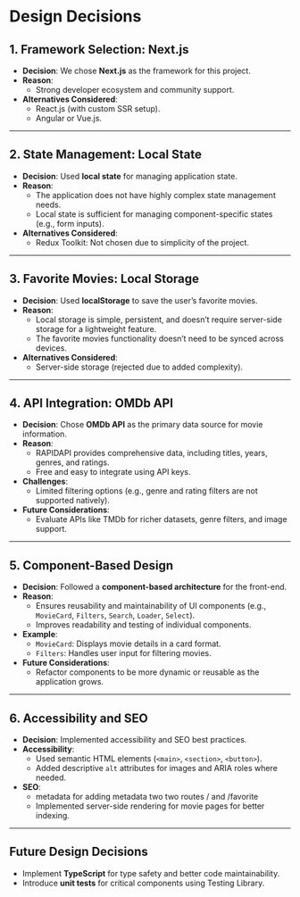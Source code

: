 # Design Decisions

## 1. Framework Selection: Next.js
- **Decision**: We chose **Next.js** as the framework for this project.
- **Reason**:
  - Strong developer ecosystem and community support.
- **Alternatives Considered**:
  - React.js (with custom SSR setup).
  - Angular or Vue.js.

---

## 2. State Management: Local State
- **Decision**: Used **local state** for managing application state.
- **Reason**:
  - The application does not have highly complex state management needs.
  - Local state is sufficient for managing component-specific states (e.g., form inputs).
- **Alternatives Considered**:
  - Redux Toolkit: Not chosen due to simplicity of the project.

---

## 3. Favorite Movies: Local Storage
- **Decision**: Used **localStorage** to save the user’s favorite movies.
- **Reason**:
  - Local storage is simple, persistent, and doesn’t require server-side storage for a lightweight feature.
  - The favorite movies functionality doesn’t need to be synced across devices.
- **Alternatives Considered**:
  - Server-side storage (rejected due to added complexity).

---

## 4. API Integration: OMDb API
- **Decision**: Chose **OMDb API** as the primary data source for movie information.
- **Reason**:
  - RAPIDAPI provides comprehensive data, including titles, years, genres, and ratings.
  - Free and easy to integrate using API keys.
- **Challenges**:
  - Limited filtering options (e.g., genre and rating filters are not supported natively).
- **Future Considerations**:
  - Evaluate APIs like TMDb for richer datasets, genre filters, and image support.

---

## 5. Component-Based Design
- **Decision**: Followed a **component-based architecture** for the front-end.
- **Reason**:
  - Ensures reusability and maintainability of UI components (e.g., `MovieCard`, `Filters`, `Search`, `Loader`, `Select`).
  - Improves readability and testing of individual components.
- **Example**:
  - `MovieCard`: Displays movie details in a card format.
  - `Filters`: Handles user input for filtering movies.
- **Future Considerations**:
  - Refactor components to be more dynamic or reusable as the application grows.

---

## 6. Accessibility and SEO
- **Decision**: Implemented accessibility and SEO best practices.
- **Accessibility**:
  - Used semantic HTML elements (`<main>`, `<section>`, `<button>`).
  - Added descriptive `alt` attributes for images and ARIA roles where needed.
- **SEO**:
  - metadata for adding metadata two two routes / and /favorite
  - Implemented server-side rendering for movie pages for better indexing.

---

## Future Design Decisions
- Implement **TypeScript** for type safety and better code maintainability.
- Introduce **unit tests** for critical components using Testing Library.

